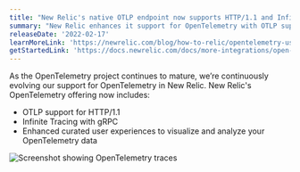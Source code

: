 ```yaml
---
title: "New Relic's native OTLP endpoint now supports HTTP/1.1 and Infinite Tracing with gRPC"
summary: "New Relic enhances it support for OpenTelemetry with OTLP support for HTTP/1.1, infinite tracing and curated user experiences to analyze the data"
releaseDate: '2022-02-17' 
learnMoreLink: 'https://newrelic.com/blog/how-to-relic/opentelemetry-user-experience' 
getStartedLink: 'https://docs.newrelic.com/docs/more-integrations/open-source-telemetry-integrations/opentelemetry/opentelemetry-quick-start/'
---
```


As the OpenTelemetry project continues to mature, we’re continuously evolving our support for OpenTelemetry in New Relic. New Relic's OpenTelemetry offering now includes:

- OTLP support for HTTP/1.1 
- Infinite Tracing with gRPC
- Enhanced curated user experiences to visualize and analyze your OpenTelemetry data

![Screenshot showing OpenTelemetry traces ](./images/otel_ui_update.png "Screenshot showing OpenTelemetry traces ")

